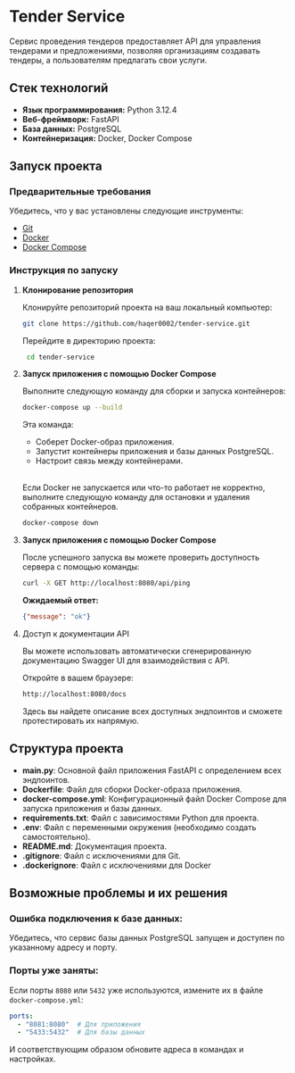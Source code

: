 # Tender Service

Сервис проведения тендеров предоставляет API для управления тендерами и предложениями, позволяя организациям создавать тендеры, а пользователям предлагать свои услуги.

## Стек технологий

- **Язык программирования:** Python 3.12.4
- **Веб-фреймворк:** FastAPI
- **База данных:** PostgreSQL
- **Контейнеризация:** Docker, Docker Compose

## Запуск проекта

### Предварительные требования

Убедитесь, что у вас установлены следующие инструменты:

- [Git](https://git-scm.com/downloads)
- [Docker](https://www.docker.com/get-started)
- [Docker Compose](https://docs.docker.com/compose/install/)

### Инструкция по запуску

1. **Клонирование репозитория**

   Клонируйте репозиторий проекта на ваш локальный компьютер:

   ```bash
   git clone https://github.com/haqer0002/tender-service.git
   ```
   Перейдите в директорию проекта:
   ```bash
    cd tender-service
   ```
2. **Запуск приложения с помощью Docker Compose**

   Выполните следующую команду для сборки и запуска контейнеров:
   ```bash
   docker-compose up --build
   ```
   Эта команда:
   - Соберет Docker-образ приложения.
   - Запустит контейнеры приложения и базы данных PostgreSQL.
   - Настроит связь между контейнерами.<br><br>

    <p> Если Docker не запускается или что-то работает не корректно, выполните следующую команду
    для остановки и удаления собранных контейнеров.</p>
   
      ```bash
      docker-compose down
      ```
3. **Запуск приложения с помощью Docker Compose**
    
    <p>После успешного запуска вы можете проверить доступность сервера с помощью команды:</p>

    ```bash
   curl -X GET http://localhost:8080/api/ping
    ```
   **Ожидаемый ответ:**

    ```json
   {"message": "ok"}
    ```
   
4. Доступ к документации API

    Вы можете использовать автоматически сгенерированную документацию Swagger UI для взаимодействия с API.
    
    Откройте в вашем браузере:
    
    ```bash
    http://localhost:8080/docs
    ```
    
    Здесь вы найдете описание всех доступных эндпоинтов и сможете протестировать их напрямую.

## Структура проекта

- **main.py**: Основной файл приложения FastAPI с определением всех эндпоинтов.
- **Dockerfile**: Файл для сборки Docker-образа приложения.
- **docker-compose.yml**: Конфигурационный файл Docker Compose для запуска приложения и базы данных.
- **requirements.txt**: Файл с зависимостями Python для проекта.
- **.env**: Файл с переменными окружения (необходимо создать самостоятельно).
- **README.md**: Документация проекта.
- **.gitignore**: Файл с исключениями для Git.
- **.dockerignore**: Файл с исключениями для Docker

## Возможные проблемы и их решения

### Ошибка подключения к базе данных:

Убедитесь, что сервис базы данных PostgreSQL запущен и доступен по указанному адресу и порту.

### Порты уже заняты:

Если порты `8080` или `5432` уже используются, измените их в файле `docker-compose.yml`:

```yaml
ports:
  - "8081:8080"  # Для приложения
  - "5433:5432"  # Для базы данных
```

И соответствующим образом обновите адреса в командах и настройках.

